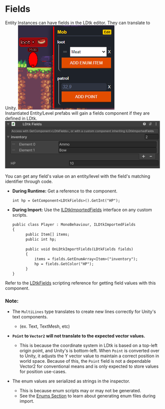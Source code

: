 # Fields

Entity Instances can have fields in the LDtk editor. They can translate to Unity.
![LDtk Editor Entity Fields](../../images/img_LDtk_EntityFields.png)  
Instantiated Entity/Level prefabs will gain a fields component if they are defined in LDtk.  
![Section](../../images/img_Unity_Importer_Fields.png)  

You can get any field's value on an entity/level with the field's matching identifier through code.

- **During Runtime:** Get a reference to the component.
  ```
  int hp = GetComponent<LDtkFields>().GetInt("HP");
  ```    

- **During Import:** Use the [ILDtkImportedFields](../../api/LDtkUnity.ILDtkImportedFields.yml) interface on any custom scripts.  
  ```
  public class Player : MonoBehaviour, ILDtkImportedFields
  {
        public Item[] items;
        public int hp;

        public void OnLDtkImportFields(LDtkFields fields)
        {
            items = fields.GetEnumArray<Item>("inventory");
            hp = fields.GetColor("HP");
        }
  }
  ```
Refer to the [LDtkFields](../../api/LDtkUnity.LDtkFields.yml) scripting reference for getting field values with this component.

### Note:

- The `MultiLines` type translates to create new lines correctly for Unity's text components. 
  - (ex. Text, TextMesh, etc)

- **`Point` to `Vector2` will not translate to the expected vector values.**  
  - This is because the coordinate system in LDtk is based on a top-left origin point, and Unity's is bottom-left. When `Point` is converted over to Unity, it adjusts the Y vector value to maintain a correct position in world space. Because of this, the `Point` field is not a dependable Vector2 for conventional means and is only expected to store values for position use-cases.  

- The enum values are serialized as strings in the inspector. 
  - This is because enum scripts may or may not be generated.
  - See the [Enums Section](../Importer/topic_Enums.md) to learn about generating enum files during import.